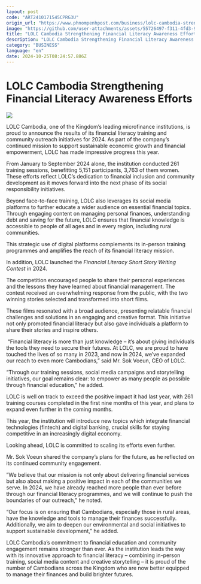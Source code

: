 ```yaml
---
layout: post
code: "ART2410171545CPRG3U"
origin_url: "https://www.phnompenhpost.com/business/lolc-cambodia-strengthening-financial-literacy-awareness-efforts-"
image: "https://github.com/user-attachments/assets/55726497-f311-4fd3-9dce-03c4b0a72268"
title: "LOLC Cambodia Strengthening Financial Literacy Awareness Efforts"
description: "​​LOLC Cambodia Strengthening Financial Literacy Awareness Efforts ​"
category: "BUSINESS"
language: "en"
date: 2024-10-25T08:24:57.886Z
---
```


# LOLC Cambodia Strengthening Financial Literacy Awareness Efforts

![](https://github.com/user-attachments/assets/37c33715-1458-4045-9dd8-413f3264cd34)

LOLC Cambodia, one of the Kingdom’s leading microfinance institutions, is proud to announce the results of its financial literacy training and community outreach initiatives for 2024. As part of the company’s continued mission to support sustainable economic growth and financial empowerment, LOLC has made impressive progress this year.

From January to September 2024 alone, the institution conducted 261 training sessions, benefitting 5,151 participants, 3,763 of them women. These efforts reflect LOLC’s dedication to financial inclusion and community development as it moves forward into the next phase of its social responsibility initiatives.

Beyond face-to-face training, LOLC also leverages its social media platforms to further educate a wider audience on essential financial topics. Through engaging content on managing personal finances, understanding debt and saving for the future, LOLC ensures that financial knowledge is accessible to people of all ages and in every region, including rural communities. 

This strategic use of digital platforms complements its in-person training programmes and amplifies the reach of its financial literacy mission.

In addition, LOLC launched the _Financial Literacy Short Story Writing Contest_ in 2024.

The competition encouraged people to share their personal experiences and the lessons they have learned about financial management. The contest received an overwhelming response from the public, with the two winning stories selected and transformed into short films.

These films resonated with a broad audience, presenting relatable financial challenges and solutions in an engaging and creative format. This initiative not only promoted financial literacy but also gave individuals a platform to share their stories and inspire others.

 “Financial literacy is more than just knowledge – it’s about giving individuals the tools they need to secure their futures. At LOLC, we are proud to have touched the lives of so many in 2023, and now in 2024, we’ve expanded our reach to even more Cambodians,” said Mr. Sok Voeun, CEO of LOLC.

“Through our training sessions, social media campaigns and storytelling initiatives, our goal remains clear: to empower as many people as possible through financial education,” he added.

LOLC is well on track to exceed the positive impact it had last year, with 261 training courses completed in the first nine months of this year, and plans to expand even further in the coming months.

This year, the institution will introduce new topics which integrate financial technologies (fintech) and digital banking, crucial skills for staying competitive in an increasingly digital economy.

Looking ahead, LOLC is committed to scaling its efforts even further. 

Mr. Sok Voeun shared the company’s plans for the future, as he reflected on its continued community engagement.

”We believe that our mission is not only about delivering financial services but also about making a positive impact in each of the communities we serve. In 2024, we have already reached more people than ever before through our financial literacy programmes, and we will continue to push the boundaries of our outreach,” he noted.

“Our focus is on ensuring that Cambodians, especially those in rural areas, have the knowledge and tools to manage their finances successfully. Additionally, we aim to deepen our environmental and social initiatives to support sustainable development,” he added.

LOLC Cambodia’s commitment to financial education and community engagement remains stronger than ever. As the institution leads the way with its innovative approach to financial literacy – combining in-person training, social media content and creative storytelling – it is proud of the number of Cambodians across the Kingdom who are now better equipped to manage their finances and build brighter futures.